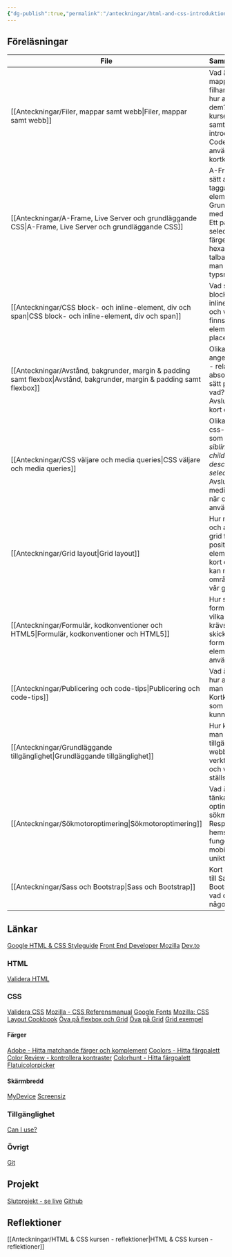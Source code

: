 ```yaml
---
{"dg-publish":true,"permalink":"/anteckningar/html-and-css-introduktion/"}
---
```



## Föreläsningar
| File                                                                                                                       | Sammanfattning                                                                                                                                                               | Skapad     |
| -------------------------------------------------------------------------------------------------------------------------- | ---------------------------------------------------------------------------------------------------------------------------------------------------------------------------- | ---------- |
| [[Anteckningar/Filer, mappar samt webb\|Filer, mappar samt webb]]                                                       | Vad är filer, mappar och filhanterare och hur använder vi dem? Kort om kursens upplägg samt introducerar VS Code och användbara kortkommandon.                               | 2022-08-25 |
| [[Anteckningar/A-Frame, Live Server och grundläggande CSS\|A-Frame, Live Server och grundläggande CSS]]                 | A-Frame som ett sätt att lära sig taggar och element i HTML. Grunder i CSS med stylesheets. Ett par selectorer, färger och hexadecimal talbas och hur man använder typsnitt. | 2022-08-29 |
| [[Anteckningar/CSS block- och inline-element, div och span\|CSS block- och inline-element, div och span]]               | Vad skiljer block- från inline-element och vilka regler finns för vilka element som kan placeras i vilka.                                                                    | 2022-08-30 |
| [[Anteckningar/Avstånd, bakgrunder, margin & padding samt flexbox\|Avstånd, bakgrunder, margin & padding samt flexbox]] | Olika sätt att ange avstånd på - relativa och absoluta. Vilka sätt passar till vad? Avslutningsvis kort om flexbox.                                                          | 2022-09-01 |
| [[Anteckningar/CSS väljare och media queries\|CSS väljare och media queries]]                                           | Olika typer av css-väljare så som *adjacent sibling selector*, *child selector*, *descendant selector* m.fl. Avslutar med media queries - när och hur de används.            | 2022-09-05 |
| [[Anteckningar/Grid layout\|Grid layout]]                                                                               | Hur man skapar och använder grid för att positionera element samt kort om hur vi kan namnge områden med i vår grid.                                                          | 2022-09-06 |
| [[Anteckningar/Formulär, kodkonventioner och HTML5\|Formulär, kodkonventioner och HTML5]]                               | Hur skapar man formulär och vilka attribut krävs för att skicka ett formulär. Vilka element ska användas när?                                                                | 2022-09-08 |
| [[Anteckningar/Publicering och code-tips\|Publicering och code-tips]]                                                   | Vad är FTP och hur använder man det? Kortkommandon som är bra att kunna i VS Code.                                                                                           | 2022-09-09 |
| [[Anteckningar/Grundläggande tillgänglighet\|Grundläggande tillgänglighet]]                                             | Hur kontrollerar man tillgänglighet på webben, vilka verktyg finns det och vilka krav ställs?                                                                                | 2022-09-14 |
| [[Anteckningar/Sökmotoroptimering\|Sökmotoroptimering]]                                                                 | Vad är viktigt att tänka på för att optimera för sökmotor? Responsiv hemsida som fungerar på mobila enheter, unikt innehåll.                                                 | 2022-09-15 |
| [[Anteckningar/Sass och Bootstrap\|Sass och Bootstrap]]                                                                 | Kort introduktion till Sass och Bootstrap och vad det är för något                                                                                                           | 2022-09-19 |

## Länkar
[Google HTML & CSS Styleguide](https://google.github.io/styleguide/htmlcssguide.html)
[Front End Developer Mozilla](https://developer.mozilla.org/en-US/docs/Learn/Front-end_web_developer)
[Dev.to](https://dev.to/)
### HTML
[Validera HTML](https://validator.w3.org/)
### CSS
[Validera CSS](https://jigsaw.w3.org/css-validator/)
[Mozilla - CSS Referensmanual](https://developer.mozilla.org/en-US/docs/Web/CSS/Reference)
[Google Fonts](https://fonts.google.com/)
[Mozilla: CSS Layout Cookbook](https://developer.mozilla.org/en-US/docs/Web/CSS/Layout_cookbook)
[Öva på flexbox och Grid](https://codingfantasy.com/)
[Öva på Grid](http://cssgridgarden.com/#sv)
[Grid exempel](https://grid.malven.co/)
#### Färger
[Adobe - Hitta matchande färger och komplement](https://color.adobe.com/sv/create/color-wheel)
[Coolors - Hitta färgpalett](https://coolors.co/)
[Color Review - kontrollera kontraster](https://color.review/)
[Colorhunt - Hitta färgpalett](https://colorhunt.co)
[Flatuicolorpicker](https://www.flatuicolorpicker.com)
#### Skärmbredd
[MyDevice](https://www.mydevice.io/)
[Screensiz](https://screensiz.es/)
### Tillgänglighet
[Can I use?](https://caniuse.com/)
### Övrigt
[Git](https://git-scm.com/doc)

## Projekt
[Slutprojekt - se live](http://studentiths.se/marcus-oskarsson/)
[Github](https://github.com/Marcus-Oskarsson/it-hogskolan-html-css-projekt)

## Reflektioner
[[Anteckningar/HTML & CSS kursen - reflektioner\|HTML & CSS kursen - reflektioner]]
